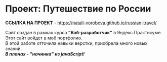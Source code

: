 

# Проект: Путешествие по России

**ССЫЛКА НА ПРОЕКТ** - https://natali-vorobeva.github.io/russian-travel/

Сайт создан в рамках курса **"Вэб-разработчик"** в Яндекс.Практикуме.
Этот сайт войдет в моё портфолио.  
В этой работе отточила навыки верстки, приобрела много новых знаний.  
_**В планах - "начинка" из javaScript!**_
